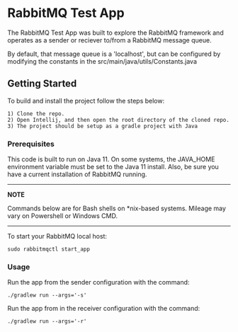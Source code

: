 # RabbitMQ Test App

The RabbitMQ Test App was built to explore the RabbitMQ framework and 
operates as a sender or reciever to/from a RabbitMQ message queue.  

By default, that message queue is a 'localhost', but can be configured
by modifying the constants in the src/main/java/utils/Constants.java

## Getting Started

To build and install the project follow the steps below:

    1) Clone the repo.
    2) Open Intellij, and then open the root directory of the cloned repo.
    3) The project should be setup as a gradle project with Java

### Prerequisites

This code is built to run on Java 11.  On some systems, the JAVA_HOME environment variable must be set to the Java 11 install.  Also, be sure
you have a current installation of RabbitMQ running.  

---
**NOTE**

Commands below are for Bash shells on *nix-based systems.  Mileage may vary on Powershell or Windows CMD. 

---

To start your RabbitMQ local host:
```shell
sudo rabbitmqctl start_app
```

### Usage

Run the app from the sender configuration with the command: 
```shell
./gradlew run --args='-s'
```
Run the app from in the receiver configuration with the command: 

```shell
./gradlew run --args='-r'
```
